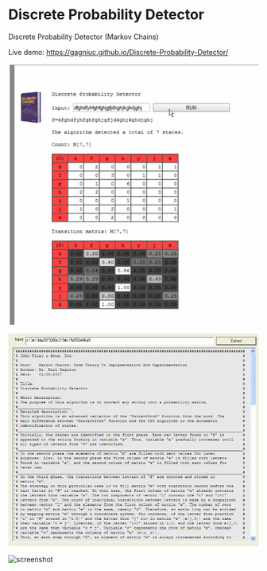 # Discrete Probability Detector
Discrete Probability Detector (Markov Chains)

Live demo: https://gagniuc.github.io/Discrete-Probability-Detector/

![screenshot](https://github.com/Gagniuc/Discrete-Probability-Detector/blob/main/How%20To.gif)

![screenshot](https://github.com/Gagniuc/Discrete-Probability-Detector/blob/main/img/How%20To%20VB6.gif)

![screenshot](https://github.com/Gagniuc/Discrete-Probability-Detector/blob/main/img/How%20To%20Excel%20VBA.gif)
